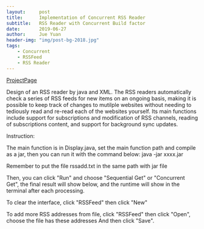 ```yaml
---
layout:     post
title:      Implementation of Concurrent RSS Reader
subtitle:   RSS Reader with Concurrent Build factor
date:       2019-06-27
author:     Jue Yuan
header-img: "img/post-bg-2018.jpg"
tags:
    - Concurrent
    - RSSFeed
    - RSS Reader
---
```

[ProjectPage](https://github.com/shumoyuan/ConcurrentRSSReader)

Design of an RSS reader by java and XML. The RSS readers automatically check a series of RSS feeds for new items on an ongoing basis, making it is possible to keep track of changes to mutilple websites without needing to tediously read and re-read each of the websites yourself. Its main functions include support for subscriptions and modification of RSS channels, reading of subscriptions content, and support for background sync updates.

Instruction:

The main function is in Display.java, set the main function path and compile as a jar, then you can run it with the command below: java -jar xxxx.jar

Remember to put the file rssadd.txt in the same path with jar file

Then, you can click "Run" and choose "Sequential Get" or "Concurrent Get", the final result will show below, and the runtime will show in the terminal after each processing.

To clear the interface, click "RSSFeed" then click "New"

To add more RSS addresses from file, click "RSSFeed" then click "Open", choose the file has these addresses And then click "Save".
